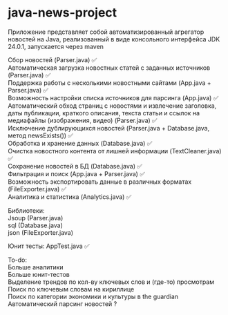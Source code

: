 # java-news-project
Приложение представляет собой автоматизированный агрегатор новостей на Java, реализованный в виде консольного интерфейса
JDK 24.0.1, запускается через maven

Сбор новостей (Parser.java) ✅  
Автоматическая загрузка новостных статей с заданных источников (Parser.java) ✅  
Поддержка работы с несколькими новостными сайтами (App.java + Parser.java) ✅  
Возможность настройки списка источников для парсинга (App.java) ✅  
Автоматический обход страниц с новостями и извлечение заголовка, даты публикации, краткого описания, текста статьи и ссылок на медиафайлы (изображения, видео) (Parser.java) ✅  
Исключение дублирующихся новостей (Parser.java + Database.java, метод newsExists()) ✅  
Обработка и хранение данных (Database.java) ✅  
Очистка новостного контента от лишней информации (TextCleaner.java) ✅  
Сохранение новостей в БД (Database.java) ✅  
Фильтрация и поиск (App.java + Parser.java) ✅  
Возможность экспортировать данные в различных форматах (FileExporter.java) ✅  
Аналитика и статистика (Analytics.java) ✅  

Библиотеки:  
Jsoup (Parser.java)  
sql (Database.java)  
json (FileExporter.java)  

Юнит тесты: AppTest.java ✅  

To-do:  
Больше аналитики  
Больше юнит-тестов  
Выделение трендов по кол-ву ключевых слов и (где-то) просмотрам  
Поиск по ключевым словам на кириллице  
Поиск по категории экономики и культуры в the guardian  
Автоматический парсинг новостей ?  
